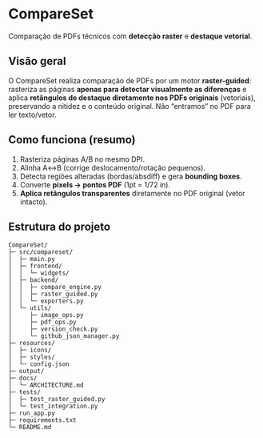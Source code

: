 # CompareSet

Comparação de PDFs técnicos com **detecção raster** e **destaque vetorial**.

## Visão geral
O CompareSet realiza comparação de PDFs por um motor **raster-guided**:
rasteriza as páginas **apenas para detectar visualmente as diferenças**
e aplica **retângulos de destaque diretamente nos PDFs originais** (vetoriais),
preservando a nitidez e o conteúdo original. Não “entramos” no PDF para ler texto/vetor.

## Como funciona (resumo)
1. Rasteriza páginas A/B no mesmo DPI.
2. Alinha A↔B (corrige deslocamento/rotação pequenos).
3. Detecta regiões alteradas (bordas/absdiff) e gera **bounding boxes**.
4. Converte **pixels → pontos PDF** (1pt = 1/72 in).
5. **Aplica retângulos transparentes** diretamente no PDF original (vetor intacto).

## Estrutura do projeto
```
CompareSet/
├─ src/compareset/
│  ├─ main.py
│  ├─ frontend/
│  │  └─ widgets/
│  ├─ backend/
│  │  ├─ compare_engine.py
│  │  ├─ raster_guided.py
│  │  └─ exporters.py
│  └─ utils/
│     ├─ image_ops.py
│     ├─ pdf_ops.py
│     ├─ version_check.py
│     └─ github_json_manager.py
├─ resources/
│  ├─ icons/
│  ├─ styles/
│  └─ config.json
├─ output/
├─ docs/
│  └─ ARCHITECTURE.md
├─ tests/
│  ├─ test_raster_guided.py
│  └─ test_integration.py
├─ run_app.py
├─ requirements.txt
└─ README.md
```
